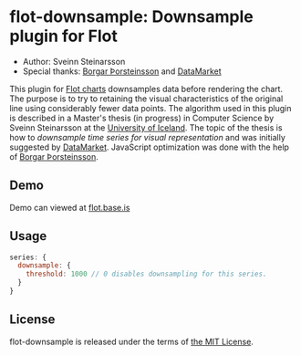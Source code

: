 flot-downsample: Downsample plugin for Flot
================================================

* Author: Sveinn Steinarsson
* Special thanks: [Borgar Þorsteinsson](https://github.com/borgar) and [DataMarket](http://datamarket.com/)

This plugin for [Flot charts](http://www.flotcharts.org) downsamples
data before rendering the chart. The purpose is to try to retaining the
visual characteristics of the original line using considerably fewer data points.
The algorithm used in this plugin is described in a 
Master's thesis (in progress) in Computer Science by Sveinn Steinarsson 
at the [University of Iceland](http://english.hi.is/). 
The topic of the thesis is how to *downsample time series for visual representation* 
and was initially suggested by [DataMarket](http://datamarket.com/). 
JavaScript optimization was done with the help of [Borgar Þorsteinsson](https://github.com/borgar).


Demo
----
Demo can viewed at [flot.base.is](http://flot.base.is/)


Usage
-----
```js
series: {
  downsample: {
    threshold: 1000 // 0 disables downsampling for this series.
  }
}
```


License
-------
flot-downsample is released under the terms of [the MIT License](http://www.opensource.org/licenses/MIT).
